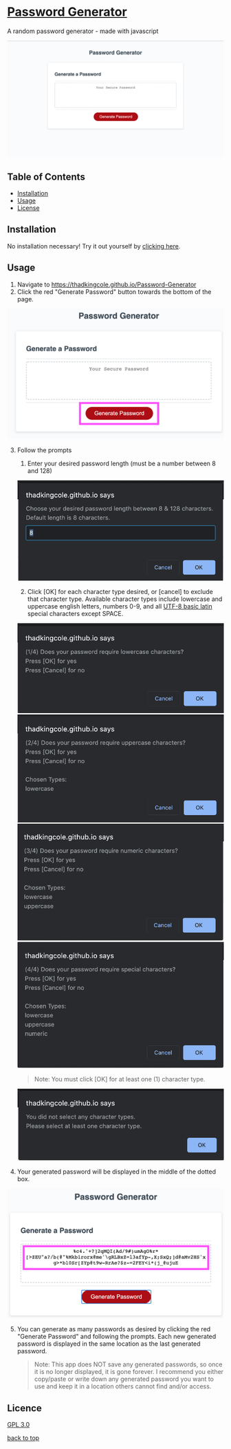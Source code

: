 # [Password Generator](https://thadkingcole.github.io/Password-Generator)
A random password generator - made with javascript

[![screenshot](./Assets/Screenshots/01_mainPage.png)](https://thadkingcole.github.io/Password-Generator/)

## Table of Contents

* [Installation](#Installation)
* [Usage](#Usage)
* [License](#License)

## Installation

No installation necessary! Try it out yourself by [clicking here](https://thadkingcole.github.io/Password-Generator/).

## Usage

1. Navigate to https://thadkingcole.github.io/Password-Generator
2. Click the red "Generate Password" button towards the bottom of the page.

![Generate Password Button](./Assets/Screenshots/02_generatePasswordBtn.png)

3. Follow the prompts
    1. Enter your desired password length (must be a number between 8 and 128)
    
    ![Password Length Prompt](./Assets/Screenshots/03_passwordLengthPrompt.png)
    
    2. Click [OK] for each character type desired, or [cancel] to exclude that character type. Available character types include lowercase and uppercase english letters, numbers 0-9, and all [UTF-8 basic latin](https://www.w3schools.com/charsets/ref_utf_basic_latin.asp) special characters except SPACE.
    
    ![lowercase prompt](./Assets/Screenshots/04_lowercase.png)
    ![uppercase prompt](./Assets/Screenshots/05_uppercase.png)
    ![numeric prompt](./Assets/Screenshots/06_numeric.png)
    ![special prompt](./Assets/Screenshots/07_special.png)

    >Note: You must click [OK] for at least one (1) character type.
    
    ![pick at least one character type](./Assets/Screenshots/08_pick1.png)
    
4. Your generated password will be displayed in the middle of the dotted box.

![generated password](./Assets/Screenshots/09_passwordDisplay.png)

5. You can generate as many passwords as desired by clicking the red "Generate Password" and following the prompts. Each new generated password is displayed in the same location as the last generated password.

    >Note: This app does NOT save any generated passwords, so once it is no longer displayed, it is gone forever. I recommend you either copy/paste or write down any generated password you want to use and keep it in a location others cannot find and/or access.

## Licence

[GPL 3.0](LICENSE)

[back to top](#Password-Generator)